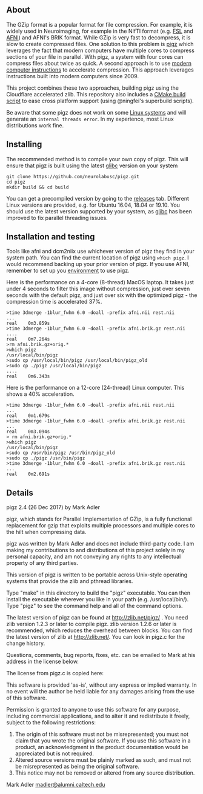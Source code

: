 ## About

The GZip format is a popular format for file compression. For example, it is widely used in Neuroimaging, for example in the NIfTI format (e.g. [FSL](https://fsl.fmrib.ox.ac.uk/fsl/fslwiki/) and [AFNI](https://afni.nimh.nih.gov)) and AFNI's BRIK format. While GZip is very fast to decompress, it is slow to create compressed files. One solution to this problem is [pigz](https://zlib.net/pigz/) which leverages the fact that modern computers have multiple cores to compress sections of your file in parallel. With pigz, a system with four cores can compress files about twice as quick. A second approach is to use [modern computer instructions](https://github.com/cloudflare/zlib) to accelerate compression. This approach leverages instructions built into modern computers since 2009. 

This project combines these two approaches, building pigz using the Cloudflare accelerated zlib. This repository also includes a [CMake build script](https://github.com/madler/pigz/issues/62) to ease cross platform support (using @ningfei's superbuild scripts).

Be aware that some pigz does not work on some [Linux systems](https://github.com/madler/pigz/issues/68) and will generate an `internal threads error`. In my experience, most Linux distributions work fine.

## Installing

The recommended method is to compile your own copy of pigz. This will ensure that pigz is built using the latest [glibc](https://github.com/madler/pigz/issues/68) version on your system
```
git clone https://github.com/neurolabusc/pigz.git
cd pigz
mkdir build && cd build
```


You can get a precompiled version by going to the  [releases](https://github.com/neurolabusc/pigz/releases) tab. Different Linux versions are provided, e.g. for Ubuntu 16.04, 18.04 or 19.10. You should use the latest version supported by your system, as [glibc](https://github.com/madler/pigz/issues/68) has been improved to fix parallel threading issues.

## Installation and testing

Tools like afni and dcm2niix use whichever version of pigz they find in your system path. You can find the current location of pigz using `which pigz`. I would recommend backing up your prior version of pigz. If you use AFNI, remember to set up you [environment](https://afni.nimh.nih.gov/pub/dist/doc/program_help/README.environment.html) to use pigz.

Here is the performance on a 4-core (8-thread) MacOS laptop. It takes just under 4 seconds to filter this image without compression, just over seven seconds with the default pigz, and just over six with the optimized pigz - the compression time is accelerated 37%. 
```
>time 3dmerge -1blur_fwhm 6.0 -doall -prefix afni.nii rest.nii 
...
real	0m3.859s
>time 3dmerge -1blur_fwhm 6.0 -doall -prefix afni.brik.gz rest.nii 
....
real	0m7.264s
>rm afni.brik.gz+orig.*
>which pigz
/usr/local/bin/pigz
>sudo cp /usr/local/bin/pigz /usr/local/bin/pigz_old
>sudo cp ./pigz /usr/local/bin/pigz
....
real	0m6.343s
```


Here is the performance on a 12-core (24-thread) Linux computer. This shows a 40% acceleration.

```
>time 3dmerge -1blur_fwhm 6.0 -doall -prefix afni.nii rest.nii 
...
real	0m1.679s
>time 3dmerge -1blur_fwhm 6.0 -doall -prefix afni.brik.gz rest.nii 
...
real	0m3.094s
> rm afni.brik.gz+orig.*
>which pigz
/usr/local/bin/pigz
>sudo cp /usr/bin/pigz /usr/bin/pigz_old
>sudo cp ./pigz /usr/bin/pigz
>time 3dmerge -1blur_fwhm 6.0 -doall -prefix afni.brik.gz rest.nii 
...
real	0m2.691s
```



## Details

pigz 2.4 (26 Dec 2017) by Mark Adler

pigz, which stands for Parallel Implementation of GZip, is a fully functional replacement for gzip that exploits multiple processors and multiple cores to the hilt when compressing data.

pigz was written by Mark Adler and does not include third-party code. I am making my contributions to and distributions of this project solely in my personal capacity, and am not conveying any rights to any intellectual property of any third parties.

This version of pigz is written to be portable across Unix-style operating systems that provide the zlib and pthread libraries.

Type "make" in this directory to build the "pigz" executable.  You can then install the executable wherever you like in your path (e.g. /usr/local/bin/). Type "pigz" to see the command help and all of the command options.

The latest version of pigz can be found at http://zlib.net/pigz/ .  You need zlib version 1.2.3 or later to compile pigz.  zlib version 1.2.6 or later is recommended, which reduces the overhead between blocks.  You can find the latest version of zlib at http://zlib.net/.  You can look in pigz.c for the change history.

Questions, comments, bug reports, fixes, etc. can be emailed to Mark at his address in the license below.

The license from pigz.c is copied here:

  This software is provided 'as-is', without any express or implied
  warranty.  In no event will the author be held liable for any damages
  arising from the use of this software.

  Permission is granted to anyone to use this software for any purpose,
  including commercial applications, and to alter it and redistribute it
  freely, subject to the following restrictions:

  1. The origin of this software must not be misrepresented; you must not
     claim that you wrote the original software. If you use this software
     in a product, an acknowledgment in the product documentation would be
     appreciated but is not required.
  2. Altered source versions must be plainly marked as such, and must not be
     misrepresented as being the original software.
  3. This notice may not be removed or altered from any source distribution.

  Mark Adler
  madler@alumni.caltech.edu
